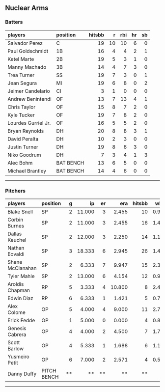## Nuclear Arms

### Batters

 
|players             |position  | hitsbb|  r| rbi| hr| sb| 
|:-------------------|:---------|------:|--:|---:|--:|--:| 
|Salvador Perez      |C         |     19| 10|  10|  6|  0| 
|Paul Goldschmidt    |1B        |     16|  4|   4|  2|  1| 
|Ketel Marte         |2B        |     19|  5|   3|  1|  0| 
|Manny Machado       |3B        |     14|  4|   7|  3|  0| 
|Trea Turner         |SS        |     19|  7|   3|  0|  1| 
|Jean Segura         |MI        |     19|  6|   8|  0|  2| 
|Jeimer Candelario   |CI        |      3|  1|   0|  0|  0| 
|Andrew Benintendi   |OF        |     13|  7|  13|  4|  1| 
|Chris Taylor        |OF        |     15|  8|   7|  2|  0| 
|Kyle Tucker         |OF        |     19|  7|   8|  2|  0| 
|Lourdes Gurriel Jr. |OF        |     16|  5|   5|  2|  0| 
|Bryan Reynolds      |DH        |     20|  8|   8|  3|  1| 
|David Peralta       |DH        |     10|  2|   3|  0|  0| 
|Justin Turner       |DH        |     19|  8|   6|  3|  0| 
|Niko Goodrum        |DH        |      7|  3|   4|  1|  3| 
|Alec Bohm           |BAT BENCH |     13|  6|   5|  0|  0| 
|Michael Brantley    |BAT BENCH |     14|  4|   6|  0|  0| 


* * *

### Pitchers

 
|players          |position    |  g|     ip| er|    era| hitsbb|  whip| so|  w| sv| 
|:----------------|:-----------|--:|------:|--:|------:|------:|-----:|--:|--:|--:| 
|Blake Snell      |SP          |  2| 11.000|  3|  2.455|     10| 0.909| 14|  1|  0| 
|Corbin Burnes    |SP          |  2| 11.000|  3|  2.455|     16| 1.455| 21|  1|  0| 
|Dallas Keuchel   |SP          |  2| 12.000|  3|  2.250|     14| 1.167| 11|  1|  0| 
|Nathan Eovaldi   |SP          |  3| 18.333|  6|  2.945|     26| 1.418| 16|  1|  0| 
|Shane McClanahan |SP          |  2|  6.333|  7|  9.947|     15| 2.368| 10|  0|  0| 
|Tyler Mahle      |SP          |  2| 13.000|  6|  4.154|     12| 0.923| 14|  2|  0| 
|Aroldis Chapman  |RP          |  5|  3.333|  4| 10.800|      8| 2.400|  5|  0|  1| 
|Edwin Diaz       |RP          |  6|  6.333|  1|  1.421|      5| 0.789| 10|  0|  4| 
|Alex Colome      |OP          |  5|  4.000|  4|  9.000|     11| 2.750|  4|  0|  0| 
|Erick Fedde      |OP          |  1|  5.000|  0|  0.000|      4| 0.800|  7|  1|  0| 
|Genesis Cabrera  |OP          |  4|  4.000|  2|  4.500|      7| 1.750|  5|  0|  0| 
|Scott Barlow     |OP          |  4|  5.333|  1|  1.688|      6| 1.125|  5|  0|  1| 
|Yusmeiro Petit   |OP          |  6|  7.000|  2|  2.571|      4| 0.571|  1|  0|  0| 
|Danny Duffy      |PITCH BENCH | **|     **| **|     **|     **|    **| **| **| **| 


* * *


